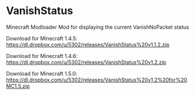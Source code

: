 VanishStatus
============

Minecraft Modloader Mod for displaying the current VanishNoPacket status

Download for Minecraft 1.4.5:
https://dl.dropbox.com/u/5302/releases/VanishStatus%20v1.1.2.zip

Download for Minecraft 1.4.6:
https://dl.dropbox.com/u/5302/releases/VanishStatus%20v1.2.zip

Download for Minecraft 1.5.0:
https://dl.dropbox.com/u/5302/releases/VanishStatus%20v1.2%20for%20MC1.5.zip
